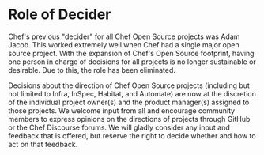 # Role of Decider

Chef's previous "decider" for all Chef Open Source projects was Adam Jacob. This worked extremely well when Chef had a single major open source project. With the expansion of Chef's Open Source footprint, having one person in charge of decisions for all projects is no longer sustainable or desirable. Due to this, the role has been eliminated.

Decisions about the direction of Chef Open Source projects (including but not limited to Infra, InSpec, Habitat, and Automate) are now at the discretion of the individual project owner(s) and the product manager(s) assigned to those projects. We welcome input from all and encourage community members to express opinions on the directions of projects through GitHub or the Chef Discourse forums. We will gladly consider any input and feedback that is offered, but reserve the right to decide whether and how to act on that feedback.
